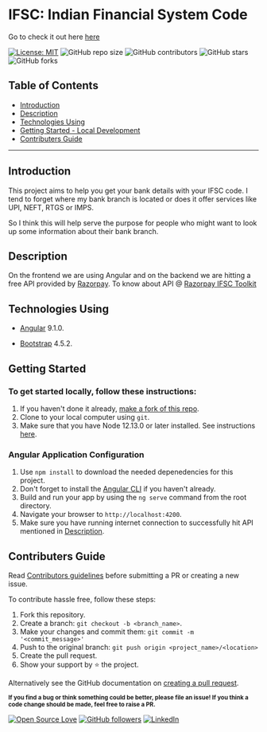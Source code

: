 # IFSC: Indian Financial System Code

Go to check it out here [here](https://sarthak-mittal.github.io/ifsc/)

[![License: MIT](https://img.shields.io/badge/License-MIT-yellow.svg)](https://opensource.org/licenses/MIT)
![GitHub repo size](https://img.shields.io/github/repo-size/Sarthak-Mittal/Ifsc)
![GitHub contributors](https://img.shields.io/github/contributors/Sarthak-Mittal/Ifsc)
![GitHub stars](https://img.shields.io/github/stars/Sarthak-Mittal/Ifsc?style=social)
![GitHub forks](https://img.shields.io/github/forks/Sarthak-Mittal/Ifsc?style=social)


## Table of Contents

- [Introduction](#Introduction)
- [Description](#Description)
- [Technologies Using](#Technologies-used)
- [Getting Started - Local Development](#Getting-Started)
- [Contributers Guide](#Contributers-Guide)
---

## Introduction

This project aims to help you get your bank details with your IFSC code. I tend to forget where my bank branch is located or does it offer services like UPI, NEFT, RTGS or IMPS.

So I think this will help serve the purpose for people who might want to look up some information about their bank branch.



## Description

On the frontend we are using Angular and on the backend we are hitting a free API provided by [Razorpay](https://razorpay.com/). To know about API @ [Razorpay IFSC Toolkit](https://ifsc.razorpay.com/)



## Technologies Using

- [Angular](https://v9.angular.io/docs) 9.1.0.

- [Bootstrap](https://getbootstrap.com/docs/4.0/getting-started/introduction/) 4.5.2.


## Getting Started

### To get started locally, follow these instructions:

1. If you haven't done it already, [make a fork of this repo](https://github.com/Sarthak-Mittal/ifsc/fork).
1. Clone to your local computer using `git`.
1. Make sure that you have Node 12.13.0 or later installed. See instructions [here](https://nodejs.org/en/download/).

### Angular Application Configuration

1. Use `npm install` to download the needed depenedencies for this project.
2. Don't forget to install the [Angular CLI](https://cli.angular.io/) if you haven't already.
3. Build and run your app by using the `ng serve` command from the root directory.
4. Navigate your browser to `http://localhost:4200`.
5. Make sure you have running internet connection to successfully hit API mentioned in [Description](#Description).


## Contributers Guide

Read [Contributors guidelines](https://github.com/sarthak-mittal/ifsc/blob/master/CONTRIBUTING.md) before submitting a PR or creating a new issue.

To contribute hassle free, follow these steps:

1. Fork this repository.
1. Create a branch: `git checkout -b <branch_name>`.
1. Make your changes and commit them: `git commit -m '<commit_message>'`
1. Push to the original branch: `git push origin <project_name>/<location>`
1. Create the pull request.
1. Show your support by ⭐ the project.

Alternatively see the GitHub documentation on [creating a pull request](https://help.github.com/en/github/collaborating-with-issues-and-pull-requests/creating-a-pull-request).


<sub><strong>If you find a bug or think something could be better, please file an issue! If you think a code change should be made, feel free to raise a PR.</strong></sub>

[![Open Source Love](https://badges.frapsoft.com/os/v2/open-source.svg?v=103)](https://github.com/sarthak-mittal) [![GitHub followers](https://img.shields.io/github/followers/sarthak-mittal.svg?label=follow%20@sarthak-mittal&style=flat&logo=github)](https://github.com/sarthak-mittal/) [![LinkedIn](https://img.shields.io/badge/linkedin-connect-blue)](https://www.linkedin.com/in/sarthakmittal9/)


